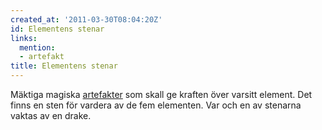 ```yaml
---
created_at: '2011-03-30T08:04:20Z'
id: Elementens stenar
links:
  mention:
  - artefakt
title: Elementens stenar
---
```


Mäktiga magiska [artefakter] som skall ge kraften över varsitt element. Det finns en sten för
vardera av de fem elementen. Var och en av stenarna vaktas av en drake.

  [artefakter]: artefakt